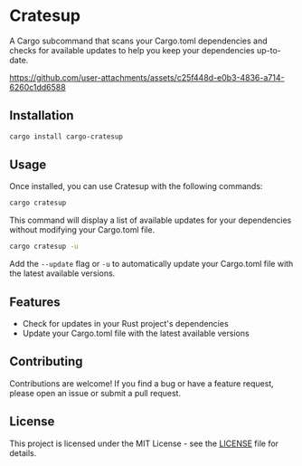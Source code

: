 # Cratesup

A Cargo subcommand that scans your Cargo.toml dependencies and checks for available updates to help you keep your dependencies up-to-date.

https://github.com/user-attachments/assets/c25f448d-e0b3-4836-a714-6260c1dd6588

## Installation

```bash
cargo install cargo-cratesup
```

## Usage

Once installed, you can use Cratesup with the following commands:

```bash
cargo cratesup
```

This command will display a list of available updates for your dependencies without modifying your Cargo.toml file.

```bash
cargo cratesup -u
```

Add the `--update` flag or `-u` to automatically update your Cargo.toml file with the latest available versions.

## Features

- Check for updates in your Rust project's dependencies
- Update your Cargo.toml file with the latest available versions

## Contributing

Contributions are welcome! If you find a bug or have a feature request, please open an issue or submit a pull request.

## License

This project is licensed under the MIT License - see the [LICENSE](LICENSE) file for details.
